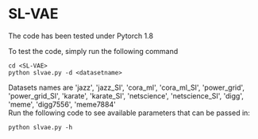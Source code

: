 # SL-VAE

The code has been tested under Pytorch 1.8

To test the code, simply run the following command  
```
cd <SL-VAE>
python slvae.py -d <datasetname>
```
Datasets names are 'jazz', 'jazz_SI', 'cora_ml', 'cora_ml_SI', 'power_grid', 'power_grid_SI', 'karate', 'karate_SI', 'netscience', 'netscience_SI', 'digg', 'meme', 'digg7556', 'meme7884'  
Run the following code to see available parameters that can be passed in:  
```
python slvae.py -h
```
